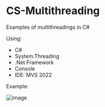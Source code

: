 # CS-Multithreading
Examples of multithreadings in C#

Using:
- C#
- System.Threading
- .Net Framework
- Console
- IDE: MVS 2022

Example:

![image](https://github.com/user-attachments/assets/61e7d1c9-e327-41d6-a1c4-d91385a73c09)

